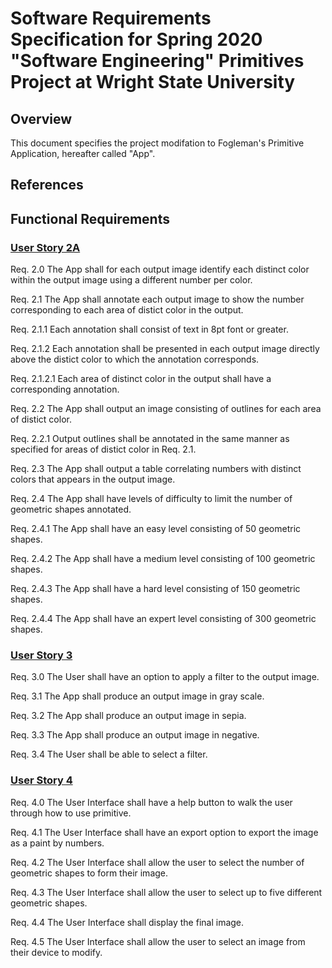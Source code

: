 # Software Requirements Specification for Spring 2020 "Software Engineering" Primitives Project at Wright State University

## Overview

This document specifies the project modifation to Fogleman's Primitive Application, hereafter called "App".

## References

## Functional Requirements

### [User Story 2A ](features.md "Ref. Features And User Stories")


Req. 2.0 The App shall for each output image identify each distinct color within the output image using a different number per color.

Req. 2.1 The App shall annotate each output image to show the number corresponding to each area of distict color in the output.

Req. 2.1.1 Each annotation shall consist of text in 8pt font or greater.

Req. 2.1.2 Each annotation shall be presented in each output image directly above the distict color to which the annotation corresponds.

Req. 2.1.2.1 Each area of distinct color in the output shall have a corresponding annotation.

Req. 2.2 The App shall output an image consisting of outlines for each area of distict color.
 
Req. 2.2.1 Output outlines shall be annotated in the same manner as specified for areas of distict color in Req. 2.1.

Req. 2.3 The App shall output a table correlating numbers with distinct colors that appears in the output image.

Req. 2.4 The App shall have levels of difficulty to limit the number of geometric shapes annotated.

Req. 2.4.1 The App shall have an easy level consisting of 50 geometric shapes.

Req. 2.4.2 The App shall have a medium level consisting of 100 geometric shapes.

Req. 2.4.3 The App shall have a hard level consisting of 150 geometric shapes. 

Req. 2.4.4 The App shall have an expert level consisting of 300 geometric shapes. 

### [User Story 3 ](features.md "Ref. Features And User Stories")

Req. 3.0 The User shall have an option to apply a filter to the output image. 

Req. 3.1 The App shall produce an output image in gray scale.

Req. 3.2 The App shall produce an output image in sepia. 

Req. 3.3 The App shall produce an output image in negative.

Req. 3.4 The User shall be able to select a filter.

### [User Story 4 ](features.md "Ref. Features And User Stories")

Req. 4.0 The User Interface shall have a help button to walk the user through how to use primitive.

Req. 4.1 The User Interface shall have an export option to export the image as a paint by numbers.

Req. 4.2 The User Interface shall allow the user to select the number of geometric shapes to form their image.

Req. 4.3 The User Interface shall allow the user to select up to five different geometric shapes.

Req. 4.4 The User Interface shall display the final image.

Req. 4.5 The User Interface shall allow the user to select an image from their device to modify.
